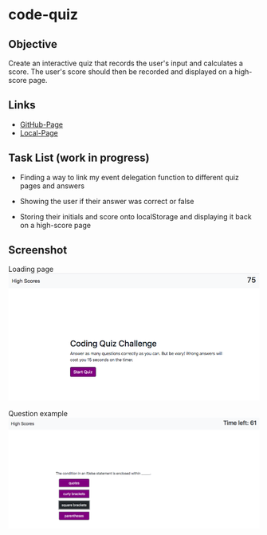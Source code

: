 # code-quiz

## Objective
Create an interactive quiz that records the user's input and calculates a score. The user's score should then be recorded and displayed on a high-score page.

## Links

- [GitHub-Page](https://codybonsma.github.io/code-quiz/)
- [Local-Page](file:///Users/codybonsma/gt-ft/homework/code-quiz/index.html)



## Task List (work in progress)

* Finding a way to link my event delegation function to different quiz pages and answers

* Showing the user if their answer was correct or false 

* Storing their initials and score onto localStorage and displaying it back on a high-score page 

## Screenshot 
Loading page 
![first page](./screenshot-start.png)

Question example
![Question](./question-example.png)